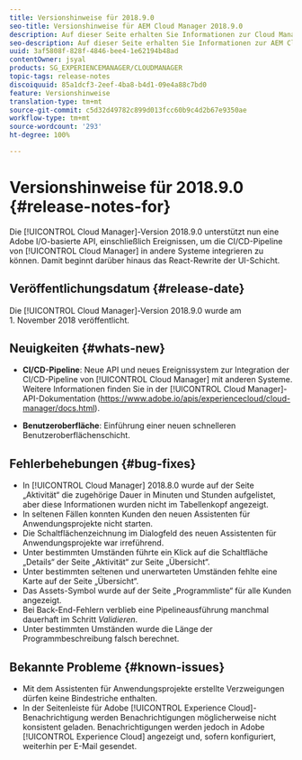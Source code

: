 ```yaml
---
title: Versionshinweise für 2018.9.0
seo-title: Versionshinweise für AEM Cloud Manager 2018.9.0
description: Auf dieser Seite erhalten Sie Informationen zur Cloud Manager-Version 2018.9.0.
seo-description: Auf dieser Seite erhalten Sie Informationen zur AEM Cloud Manager-Version 2018.9.0.
uuid: 3af5808f-828f-4846-bee4-1e62194b48ad
contentOwner: jsyal
products: SG_EXPERIENCEMANAGER/CLOUDMANAGER
topic-tags: release-notes
discoiquuid: 85a1dcf3-2eef-4ba8-b4d1-09e4a88c7bd0
feature: Versionshinweise
translation-type: tm+mt
source-git-commit: c5d32d49782c899d013fcc60b9c4d2b67e9350ae
workflow-type: tm+mt
source-wordcount: '293'
ht-degree: 100%

---
```



# Versionshinweise für 2018.9.0 {#release-notes-for}

Die [!UICONTROL Cloud Manager]-Version 2018.9.0 unterstützt nun eine Adobe I/O-basierte API, einschließlich Ereignissen, um die CI/CD-Pipeline von [!UICONTROL Cloud Manager] in andere Systeme integrieren zu können. Damit beginnt darüber hinaus das React-Rewrite der UI-Schicht.

## Veröffentlichungsdatum {#release-date}

Die [!UICONTROL Cloud Manager]-Version 2018.9.0 wurde am 1. November 2018 veröffentlicht.

## Neuigkeiten {#whats-new}

* **CI/CD-Pipeline**: Neue API und neues Ereignissystem zur Integration der CI/CD-Pipeline von [!UICONTROL Cloud Manager] mit anderen Systeme. Weitere Informationen finden Sie in der [!UICONTROL Cloud Manager]-API-Dokumentation (https://www.adobe.io/apis/experiencecloud/cloud-manager/docs.html).

* **Benutzeroberfläche**: Einführung einer neuen schnelleren Benutzeroberflächenschicht.

## Fehlerbehebungen {#bug-fixes}

* In [!UICONTROL Cloud Manager] 2018.8.0 wurde auf der Seite „Aktivität“ die zugehörige Dauer in Minuten und Stunden aufgelistet, aber diese Informationen wurden nicht im Tabellenkopf angezeigt.
* In seltenen Fällen konnten Kunden den neuen Assistenten für Anwendungsprojekte nicht starten.
* Die Schaltflächenzeichnung im Dialogfeld des neuen Assistenten für Anwendungsprojekte war irreführend.
* Unter bestimmten Umständen führte ein Klick auf die Schaltfläche „Details“ der Seite „Aktivität“ zur Seite „Übersicht“.
* Unter bestimmten seltenen und unerwarteten Umständen fehlte eine Karte auf der Seite „Übersicht“.
* Das Assets-Symbol wurde auf der Seite „Programmliste“ für alle Kunden angezeigt.
* Bei Back-End-Fehlern verblieb eine Pipelineausführung manchmal dauerhaft im Schritt *Validieren*.
* Unter bestimmten Umständen wurde die Länge der Programmbeschreibung falsch berechnet.

## Bekannte Probleme {#known-issues}

* Mit dem Assistenten für Anwendungsprojekte erstellte Verzweigungen dürfen keine Bindestriche enthalten.
* In der Seitenleiste für Adobe [!UICONTROL Experience Cloud]-Benachrichtigung werden Benachrichtigungen möglicherweise nicht konsistent geladen. Benachrichtigungen werden jedoch in Adobe [!UICONTROL Experience Cloud] angezeigt und, sofern konfiguriert, weiterhin per E-Mail gesendet.

